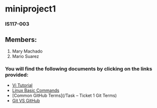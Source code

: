 # miniproject1

### IS117-003
## Members:
1. Mary Machado
2. Mario Suarez


### You will find the following documents by clicking on the links provided:

- [Vi Tutorial](/viTutorial.md)
- [Linux Basic Commands](/linuxCommands.md)
- [Common GitHub Terms](/Task – Ticket 1 Git Terms)
- [Git VS GitHub](/git_vs_github.md.md)

